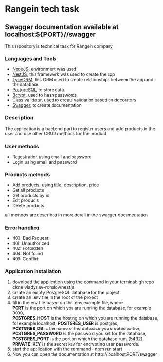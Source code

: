 <h1>Rangein tech task </h1>
<h2> Swagger documentation available at localhost:${PORT}//swagger</h2>
<p>This repository is technical task for Rangein company</p>
<h3>Languages and Tools</h3>
<ul>
    <li>
        <span><a href="https://nodejs.org/" target="_blank" rel="noreferrer">NodeJS</a>, environment was used</span>
    </li>
    <li>
        <span><a href="https://nestjs.com/" target="_blank" rel="noreferrer">NestJS</a>, this framework was used to create the app</span>
    </li>
    <li>
        <span><a href="https://typeorm.io/" target="_blank" rel="noreferrer">TypeORM</a>, this ORM used to create relationships between the app and the database </span>
    </li>
    <li>
        <span><a href="https://www.postgresql.org/" target="_blank" rel="noreferrer">PostgreSQL</a>, to store data. </span>
    </li>
    <li>
        <span><a href="https://github.com/kelektiv/node.bcrypt.js" target="_blank" rel="noreferrer">Bcrypt</a>, used to hash passwords</span>
    </li>
    <li>
        <span><a href="https://github.com/typestack/class-validator" target="_blank" rel="noreferrer">Class validator</a>, used to create validation based on decorators </span>
    </li>
    <li>
        <span><a href="https://swagger.io/" target="_blank" rel="noreferrer">Swagger</a>, to create documentation</span>
    </li>  
</ul>

<h3>Description</h3>
<p>The application is a backend part to register users and add products to the user and use other CRUD methods for the product</p>
<h3>User methods</h3>
 <ul>
        <li>Regestration using email and password</li>
        <li>Login using email and password</li>
 </ul>

 <h3>Products methods</h3>
 <ul>
        <li>Add products, using title, description, price</li>
        <li>Get all products</li>
        <li>Get products by id</li>
        <li>Edit products</li>
        <li>Delete products</li>
 </ul>

<p>all methods are described in more detail in the swagger documentation</p>

<h3>Error handling </h3>
   <ul>
        <li>400: Bad Request</li>
        <li>401: Unauthorized</li>
        <li>402: Forbidden</li>
        <li>404: Not found</li>
        <li>409: Conflict</li>
   </ul>

<h3>Application installation</h3>   
<ol>
        <li>download the application using the command in your terminal:  gh repo clone vladyslav-rohalov/nest.js</li>
        <li>create an empty PostgreSQL database for the project</li>
        <li>create an .env file in the root of the project</li>
        <li>fill in the env file based on the .env.example file, where <br /><b>PORT</b> is the port on which you are running the database, for example 3000,<br /> <b>POSTGRES_HOST</b> is the hosting on which you are running the database, for example localhost, <b>POSTGRES_USER</b> is postgres,<br /><b>POSTGRES_DB</b> is the name of the database you created earlier,<br /><b>POSTGRES_PASSWORD</b> is the password you set for the database,<br /> <b>POSTGRES_PORT</b> is the port on which the database runs (5432),<br /><b>PRIVATE_KEY</b> is the secret key for encrypting user passwords.</li>
        <li>start the application with the command - npm run start</li>
        <li>Now you can open the documentation at http://localhost:PORT/swagger</li>
</ol>
